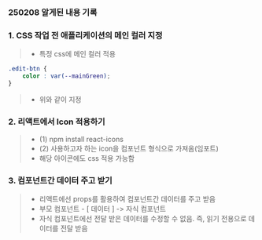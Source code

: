 ### 250208 알게된 내용 기록

### 1. CSS 작업 전 애플리케이션의 메인 컬러 지정
> - 특정 css에 메인 컬러 적용

```css
.edit-btn {
    color : var(--mainGreen);
}
```

> - 위와 같이 지정

### 2. 리액트에서 Icon 적용하기

> - (1) npm install react-icons
> - (2) 사용하고자 하는 icon을 컴포넌트 형식으로 가져옴(임포트)
> - 해당 아이콘에도 css 적용 가능함

### 3. 컴포넌트간 데이터 주고 받기

> - 리액트에선 props를 활용하여 컴포넌트간 데이터를 주고 받음
> - 부모 컴포넌트 - [ 데이터 ] -> 자식 컴포넌트
> - 자식 컴포넌트에선 전달 받은 데이터를 수정할 수 없음. 즉, 읽기 전용으로 데이터를 전달 받음 


